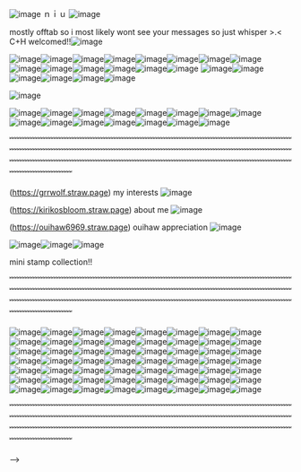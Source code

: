 ![image](https://pixels.crd.co/assets/images/gallery21/94808142.gif?v=99d3974e) ｎｉｕ ![image](https://pixels.crd.co/assets/images/gallery21/94808142.gif?v=99d3974e)


mostly offtab so i most likely wont see your messages so just whisper >.< C+H welcomed!!![image](https://pixels.crd.co/assets/images/gallery16/c5de9d4e.gif?v=99d3974e)


![image](https://blinkies.cafe/b/display/0072-lesbian.gif)![image](https://blinkies.cafe/b/display/0089-kiss.gif)![image](https://64.media.tumblr.com/3f126671da0cb851abbc5592b7a05a65/eec014ebcd1b2e6c-bc/s250x400/2dbd4835381c798d00fc0dfc95391ad93a37df98.gifv)![image](https://64.media.tumblr.com/5c79028710f796018dc947aada20e5c1/ad18e13d9f5c2e83-8e/s250x400/68daacbd8317424d6f4845df344a07c3d091c802.gifv)![image](https://64.media.tumblr.com/27cbdbc660751da401f9cef0beba1a78/ad18e13d9f5c2e83-43/s1280x1920/5da109fdc6d78cf2e9debad5709b1e8412ea105b.gifv)![image](https://64.media.tumblr.com/5e4c2ee7d35e4dd51c4be44f4b568d9f/ad18e13d9f5c2e83-a2/s250x400/16f5cf3bfdd5d2b0bc512d4300b294f34d8d90c9.gifv)![image](https://64.media.tumblr.com/13cbba64cf0206603fa7897499704b4f/ad18e13d9f5c2e83-73/s250x400/4f76057008134597e81b2f63aca1c41939422778.gifv)![image](https://64.media.tumblr.com/0d1fc7f6c91f5536b7196d92fd65e7a5/ad18e13d9f5c2e83-fc/s250x400/cd5f039379f0782d0860ea93ffceb849a96da02d.gifv)![image](https://64.media.tumblr.com/c97b13887e7b40bfe566e49c87b79a2b/ad18e13d9f5c2e83-f5/s250x400/1874f56413781c69dacc601701663d45dd8f01a2.gifv)![image](https://64.media.tumblr.com/21ffc223f90f38eab04981d01288ee9f/ad18e13d9f5c2e83-f2/s250x400/83133900892a7c37cf726e47a9d8dc7066ce4be8.gifv)![image](https://64.media.tumblr.com/3d229b32dfa263816309ad2bdbe48202/ad18e13d9f5c2e83-2d/s250x400/152e8927214ce731aa2e7557ec0bcc449e0416e2.gifv)![image](https://64.media.tumblr.com/ad929f3379d842044e76ec20e7b3566a/6e22b006efb011fd-d8/s250x400/266fa47f7bb71975ad86046e2f2d1def4ff68c1a.gifv)![image](https://64.media.tumblr.com/a0e9692970e548406025ffe78f1f5c37/eec014ebcd1b2e6c-14/s250x400/d07214999fcd2b14198e8d0d326547b23f8076ad.gifv)![image](https://images-wixmp-ed30a86b8c4ca887773594c2.wixmp.com/f/c3ef2508-134f-4f8a-ad4d-5d53cf1cabba/dh18y1c-e0299d42-03cc-47cb-ab45-de3da4897f45.gif?token=eyJ0eXAiOiJKV1QiLCJhbGciOiJIUzI1NiJ9.eyJzdWIiOiJ1cm46YXBwOjdlMGQxODg5ODIyNjQzNzNhNWYwZDQxNWVhMGQyNmUwIiwiaXNzIjoidXJuOmFwcDo3ZTBkMTg4OTgyMjY0MzczYTVmMGQ0MTVlYTBkMjZlMCIsIm9iaiI6W1t7InBhdGgiOiJcL2ZcL2MzZWYyNTA4LTEzNGYtNGY4YS1hZDRkLTVkNTNjZjFjYWJiYVwvZGgxOHkxYy1lMDI5OWQ0Mi0wM2NjLTQ3Y2ItYWI0NS1kZTNkYTQ4OTdmNDUuZ2lmIn1dXSwiYXVkIjpbInVybjpzZXJ2aWNlOmZpbGUuZG93bmxvYWQiXX0.U39sqW1oju2ALRlqF2_tH-etKUGk5VKnFi-R6GOr5p0)
![image](https://64.media.tumblr.com/8bd0291926b10acc3f25bbb50e65b7c9/a2291e39b1a69b97-5e/s250x400/c191eae982c4fded170277adc904d08d84f347a2.gifv)![image](https://64.media.tumblr.com/e65a9211d552deb8acc086345bb2c5e6/tumblr_ps0kz4S3201xlx2ufo1_250.gifv)![image](https://64.media.tumblr.com/98c217919143f70f0f41ad5dca9238f2/tumblr_ps0kz4S3201xlx2ufo2_250.gifv)![image](https://64.media.tumblr.com/a8978a1fb589ffb6600f735a89040b15/tumblr_ps0kz4S3201xlx2ufo3_250.gifv)![image](https://64.media.tumblr.com/8f40cb7257d0346e08463ac01bb6a29c/tumblr_ps0kz4S3201xlx2ufo4_250.gifv)![image](https://64.media.tumblr.com/87e818a1c574d7698565e377d1afa62d/tumblr_ps0kz4S3201xlx2ufo5_250.gifv)



![image](https://github.com/user-attachments/assets/00604f23-4065-48e5-ba49-691f2f97db60)








![image](https://64.media.tumblr.com/b63065fa93deb14fba79c05cd1628bbe/84d899395c540314-ed/s250x400/abb7a7691754ffef5d02150e1ac342fca4a619b5.gifv)![image](https://64.media.tumblr.com/253584d859446c9c9f51223f209a1c93/1e577af00f8d0a4f-34/s250x400/b3639236359e0410763e192467ac4b84d723182e.gifv)![image](https://64.media.tumblr.com/f9b2125362b298611585c840fa85e1d5/1e577af00f8d0a4f-95/s250x400/2880c44f00de5b9a59ded87b1094dececc2e9a40.gifv)![image](https://64.media.tumblr.com/35fe871bb55e9def953261492a19c9a0/1e577af00f8d0a4f-58/s250x400/9e7f9a855fae941dd2ff097f8874ba52a7b553ab.gifv)![image](https://64.media.tumblr.com/6fb45f9d8b7c6945790e72083c3b2331/c27762d2af1fb2b1-7d/s250x400/02d36d46d5b63ec738d36b24db1973eb6f78f663.gifv)![image](https://64.media.tumblr.com/fdff70b3ad96afcd6c9712644e38e7fb/c27762d2af1fb2b1-14/s250x400/4601845888a349596656ccaf4a6e9f150f970b9c.gifv)![image](https://64.media.tumblr.com/2e684391bd67b7bf45387b502a934b40/3b8ee7baf4aa57d0-6e/s250x400/3065529dff1fd1257d76edc3b33610e2a5c3b9c4.gifv)![image](https://64.media.tumblr.com/2e3f1e7fe812bafa69f17c87b911ef5e/3b8ee7baf4aa57d0-12/s250x400/cdce440e383d123a896bb0188d6699535f8ad753.gifv)![image](https://64.media.tumblr.com/8bd0291926b10acc3f25bbb50e65b7c9/a2291e39b1a69b97-5e/s250x400/c191eae982c4fded170277adc904d08d84f347a2.gifv)![image](https://64.media.tumblr.com/09bbbe7893efdb191d9b185f76d6f625/a3b0db1ca1bc63ae-dc/s250x400/9b1b8a107785e6da8faa8ac35d90a9f76dd5078d.gifv)![image](https://64.media.tumblr.com/17b48011b0be94913da632ad29351429/17071f0ade9c6cc2-a7/s250x400/073e11fc51c96d5a635f17bcb8f4eb7cdda6b950.gifv)![image](https://64.media.tumblr.com/046bcd1e59e96ec7b780824177e37a32/17071f0ade9c6cc2-45/s250x400/8a929ab23203a0bd1e699837612d153ee2ce0fb5.gifv)![image](https://64.media.tumblr.com/f85e665c8645bacd52b5e11d8fd75cd5/17071f0ade9c6cc2-57/s250x400/aa9cfcb8250d10b991c0bcac0325c25ea7d876f9.gifv)![image](https://64.media.tumblr.com/e7848fa4c7381b6356fefa7efb359e6f/17071f0ade9c6cc2-12/s250x400/8de87760f12b9cedda6ec465637b1292aeb97937.gifv)![image](https://64.media.tumblr.com/6f4975d816542ff797fe0c5007cc5771/7a4912b63143cd44-ac/s250x400/33504431319ade8410660e2f41a33b36849e16de.gifv)


﹌﹌﹌﹌﹌﹌﹌﹌﹌﹌﹌﹌﹌﹌﹌﹌﹌﹌﹌﹌﹌﹌﹌﹌﹌﹌﹌﹌﹌﹌﹌﹌﹌﹌﹌﹌﹌﹌﹌﹌﹌﹌﹌﹌﹌﹌﹌﹌﹌﹌﹌﹌﹌﹌﹌﹌﹌﹌﹌﹌﹌﹌﹌﹌﹌﹌﹌﹌﹌﹌﹌﹌﹌﹌﹌﹌﹌﹌﹌﹌﹌﹌﹌﹌﹌﹌﹌﹌﹌﹌﹌﹌﹌﹌﹌﹌﹌﹌﹌﹌﹌﹌﹌﹌﹌﹌﹌﹌﹌﹌﹌﹌﹌﹌﹌﹌



  
  
  
  (https://grrwolf.straw.page) my interests ![image](https://supplies.ju.mp/assets/images/tiny1/222cdbb1_original.gif?v=1c1ba870)

  (https://kirikosbloom.straw.page) about me ![image](https://supplies.ju.mp/assets/images/tiny1/7405bc54_original.gif?v=1c1ba870)

  (https://ouihaw6969.straw.page) ouihaw appreciation ![image](https://supplies.ju.mp/assets/images/gallery05/8ceedc8d.gif?v=1c1ba870)



































![image](https://media.tenor.com/qOQg-9-s1V4AAAAm/heart-nice.webp)![image](https://media.tenor.com/qOQg-9-s1V4AAAAm/heart-nice.webp)![image](https://media.tenor.com/qOQg-9-s1V4AAAAm/heart-nice.webp)

















mini stamp collection!!

﹌﹌﹌﹌﹌﹌﹌﹌﹌﹌﹌﹌﹌﹌﹌﹌﹌﹌﹌﹌﹌﹌﹌﹌﹌﹌﹌﹌﹌﹌﹌﹌﹌﹌﹌﹌﹌﹌﹌﹌﹌﹌﹌﹌﹌﹌﹌﹌﹌﹌﹌﹌﹌﹌﹌﹌﹌﹌﹌﹌﹌﹌﹌﹌﹌﹌﹌﹌﹌﹌﹌﹌﹌﹌﹌﹌﹌﹌﹌﹌﹌﹌﹌﹌﹌﹌﹌﹌﹌﹌﹌﹌﹌﹌﹌﹌﹌﹌﹌﹌﹌﹌﹌﹌﹌﹌﹌﹌﹌﹌﹌﹌﹌﹌﹌﹌



![image](https://external-media.spacehey.net/media/sQyzq_CrJFw_ME6S822Q4C4HegLlvs2ic8evX7Qs71t0=/https://64.media.tumblr.com/ea0d38b5644f3dbdfc869dde4aa56593/ea93d199c7022bf2-c2/s100x200/09360185f508affcc4a43d10e19377792af48603.gifv)![image](https://supplies.ju.mp/assets/images/gallery02/5a092986.png?v=1c1ba870)![image](https://supplies.ju.mp/assets/images/gallery02/78fd3a6f.gif?v=1c1ba870)![image](https://supplies.ju.mp/assets/images/gallery01/0383b620.png?v=1c1ba870)![image](https://64.media.tumblr.com/d31cf31dab8250c9a26632e5286cf910/tumblr_pbk59sXVCP1xz2nuuo3_100.gifv)![image](https://external-media.spacehey.net/media/sKpqI7pmrWHMdOh4y2jM1fJWaGSct1RCiJ5e-KUW2cqM=/https://images-wixmp-ed30a86b8c4ca887773594c2.wixmp.com/f/6d16e287-029d-437f-b180-2f3c8b9208bd/d7o03x3-120c2c78-a563-4ea6-a50d-005066ff6883.png?token=eyJ0eXAiOiJKV1QiLCJhbGciOiJIUzI1NiJ9.eyJzdWIiOiJ1cm46YXBwOjdlMGQxODg5ODIyNjQzNzNhNWYwZDQxNWVhMGQyNmUwIiwiaXNzIjoidXJuOmFwcDo3ZTBkMTg4OTgyMjY0MzczYTVmMGQ0MTVlYTBkMjZlMCIsIm9iaiI6W1t7InBhdGgiOiJcL2ZcLzZkMTZlMjg3LTAyOWQtNDM3Zi1iMTgwLTJmM2M4YjkyMDhiZFwvZDdvMDN4My0xMjBjMmM3OC1hNTYzLTRlYTYtYTUwZC0wMDUwNjZmZjY4ODMucG5nIn1dXSwiYXVkIjpbInVybjpzZXJ2aWNlOmZpbGUuZG93bmxvYWQiXX0.etE048KPOG-qejgLBCMDwvsec82GRMImWqgNoXfKY90)![image](https://external-media.spacehey.net/media/sonGiubt6QMYvg4IWu6jYBBG4QpLEWp_m_WkUlMFXumE=/https://pixelbank.neocities.org/stamp/pokemon/d17wtch.gif)![image](https://external-media.spacehey.net/media/seR5De1akNdEOavHWdBmPY2UbsYEmWAE9lLADZHH6Qy4=/https://images-wixmp-ed30a86b8c4ca887773594c2.wixmp.com/f/1084bb8a-5bcf-4e84-a49b-b7ace6933a1a/dbo4q9y-7af5a63e-f2f0-4c93-ab96-fc68477f6299.gif?token=eyJ0eXAiOiJKV1QiLCJhbGciOiJIUzI1NiJ9.eyJzdWIiOiJ1cm46YXBwOjdlMGQxODg5ODIyNjQzNzNhNWYwZDQxNWVhMGQyNmUwIiwiaXNzIjoidXJuOmFwcDo3ZTBkMTg4OTgyMjY0MzczYTVmMGQ0MTVlYTBkMjZlMCIsIm9iaiI6W1t7InBhdGgiOiJcL2ZcLzEwODRiYjhhLTViY2YtNGU4NC1hNDliLWI3YWNlNjkzM2ExYVwvZGJvNHE5eS03YWY1YTYzZS1mMmYwLTRjOTMtYWI5Ni1mYzY4NDc3ZjYyOTkuZ2lmIn1dXSwiYXVkIjpbInVybjpzZXJ2aWNlOmZpbGUuZG93bmxvYWQiXX0._KTfzgHqZFmp0Bhv_sbr2KwhuEhG0tqLp-0fljXVazQ)![image](https://external-media.spacehey.net/media/sKcV-CD1D-GD6BdTQL6fvG9WpIG4mAZyTdEPVJnhoESU=/https://images-wixmp-ed30a86b8c4ca887773594c2.wixmp.com/f/97399e7e-00df-4e07-9acc-18f36349b556/d9b2olq-77cda0e7-da92-423a-82c1-5f507358841f.gif?token=eyJ0eXAiOiJKV1QiLCJhbGciOiJIUzI1NiJ9.eyJzdWIiOiJ1cm46YXBwOjdlMGQxODg5ODIyNjQzNzNhNWYwZDQxNWVhMGQyNmUwIiwiaXNzIjoidXJuOmFwcDo3ZTBkMTg4OTgyMjY0MzczYTVmMGQ0MTVlYTBkMjZlMCIsIm9iaiI6W1t7InBhdGgiOiJcL2ZcLzk3Mzk5ZTdlLTAwZGYtNGUwNy05YWNjLTE4ZjM2MzQ5YjU1NlwvZDliMm9scS03N2NkYTBlNy1kYTkyLTQyM2EtODJjMS01ZjUwNzM1ODg0MWYuZ2lmIn1dXSwiYXVkIjpbInVybjpzZXJ2aWNlOmZpbGUuZG93bmxvYWQiXX0.6-rlIBhRquKfqw6aFjF1jiORrxUHmue1T53uxuxTMgU)![image](https://external-media.spacehey.net/media/sqWbip4GadPltEWVKCWQ5ARwwThk2efo8wPx1X4XA7tA=/https://64.media.tumblr.com/d1df69f7a911b820323712f0babf6289/44d192091f8bf836-81/s250x250_c1/84afca83b1fdc0781da7370defe399112e53dbdf.gif)![image](https://external-media.spacehey.net/media/sBS70bOmNM8bK4OjUlTmnSQ2YvsJ7NTJ7pcgfNgyHyE0=/https://64.media.tumblr.com/51b8cb402388287c5af0a7f7a4596af2/8c8b7458a8ac4cbf-63/s250x250_c1/f48c40efcff4305a627647b134e067ed79400e10.gifv)![image](https://external-media.spacehey.net/media/s1PrXMYCOO08hibDBSbXKIWlz6a9N7bhAHMQR2a3xjDc=/https://images-wixmp-ed30a86b8c4ca887773594c2.wixmp.com/f/824a4301-c5fb-4227-ad9a-293e5bf2125e/dd2ysad-46b08b16-7800-4285-8bf6-4097a41afc3d.png?token=eyJ0eXAiOiJKV1QiLCJhbGciOiJIUzI1NiJ9.eyJzdWIiOiJ1cm46YXBwOjdlMGQxODg5ODIyNjQzNzNhNWYwZDQxNWVhMGQyNmUwIiwiaXNzIjoidXJuOmFwcDo3ZTBkMTg4OTgyMjY0MzczYTVmMGQ0MTVlYTBkMjZlMCIsIm9iaiI6W1t7InBhdGgiOiJcL2ZcLzgyNGE0MzAxLWM1ZmItNDIyNy1hZDlhLTI5M2U1YmYyMTI1ZVwvZGQyeXNhZC00NmIwOGIxNi03ODAwLTQyODUtOGJmNi00MDk3YTQxYWZjM2QucG5nIn1dXSwiYXVkIjpbInVybjpzZXJ2aWNlOmZpbGUuZG93bmxvYWQiXX0.xtC6TmknpyDK0tHzq4P3PDgriUJAvFnRiVTX_hyhpj4)![image](https://external-media.spacehey.net/media/sDEd8VAt5_tdnNaIbOYAydl6IjeU-gIt2MZvlhjZOqPo=/https://i.ibb.co/N1wptxv/IMG-6495.png)![image](https://external-media.spacehey.net/media/smCmC38-kcMoIquc1HVncDI19yfWjprmOot18P4E3j44=/https://images-wixmp-ed30a86b8c4ca887773594c2.wixmp.com/f/f0ac49f8-fde9-4746-a5c3-6aa963e323c6/d5s0cuf-8bf790c4-8e6d-4892-9d4c-be0444b47014.png?token=eyJ0eXAiOiJKV1QiLCJhbGciOiJIUzI1NiJ9.eyJzdWIiOiJ1cm46YXBwOjdlMGQxODg5ODIyNjQzNzNhNWYwZDQxNWVhMGQyNmUwIiwiaXNzIjoidXJuOmFwcDo3ZTBkMTg4OTgyMjY0MzczYTVmMGQ0MTVlYTBkMjZlMCIsIm9iaiI6W1t7InBhdGgiOiJcL2ZcL2YwYWM0OWY4LWZkZTktNDc0Ni1hNWMzLTZhYTk2M2UzMjNjNlwvZDVzMGN1Zi04YmY3OTBjNC04ZTZkLTQ4OTItOWQ0Yy1iZTA0NDRiNDcwMTQucG5nIn1dXSwiYXVkIjpbInVybjpzZXJ2aWNlOmZpbGUuZG93bmxvYWQiXX0.dRb78fF0m2a-Gc9C9xiIat5ilU2rcFlWl4GKJJrjVaQ)![image](https://external-media.spacehey.net/media/sZklcOzq-WctIGdoDBMftPmcBQKU0IUgxccEd1JNdMD0=/https://images-wixmp-ed30a86b8c4ca887773594c2.wixmp.com/f/fca07768-d48b-4469-a3e5-93092347df0a/d51glq0-b7f8be79-3580-4ce4-97bb-15294ec5b7c6.png?token=eyJ0eXAiOiJKV1QiLCJhbGciOiJIUzI1NiJ9.eyJzdWIiOiJ1cm46YXBwOjdlMGQxODg5ODIyNjQzNzNhNWYwZDQxNWVhMGQyNmUwIiwiaXNzIjoidXJuOmFwcDo3ZTBkMTg4OTgyMjY0MzczYTVmMGQ0MTVlYTBkMjZlMCIsIm9iaiI6W1t7InBhdGgiOiJcL2ZcL2ZjYTA3NzY4LWQ0OGItNDQ2OS1hM2U1LTkzMDkyMzQ3ZGYwYVwvZDUxZ2xxMC1iN2Y4YmU3OS0zNTgwLTRjZTQtOTdiYi0xNTI5NGVjNWI3YzYucG5nIn1dXSwiYXVkIjpbInVybjpzZXJ2aWNlOmZpbGUuZG93bmxvYWQiXX0.BHmRzplkpl51KKK_rT5tevpdgTJlClUrUCtehO2I2PQ)![image](https://external-media.spacehey.net/media/s0eELev8skJiQCsBGau6xkOh-vM1ofjPZHryP_NIwe6c=/https://files.catbox.moe/cuxyjf.gif)![image](https://external-media.spacehey.net/media/s6tNcuSNyRLtfmI_IV7F6FfwNxcOmp5FVRR0Uc7j74BE=/https://images-wixmp-ed30a86b8c4ca887773594c2.wixmp.com/f/680c1ddc-e938-4124-9023-574a90d674b4/di3kme9-635bd5f7-9fc7-44ad-a6dd-a00251863307.gif?token=eyJ0eXAiOiJKV1QiLCJhbGciOiJIUzI1NiJ9.eyJzdWIiOiJ1cm46YXBwOjdlMGQxODg5ODIyNjQzNzNhNWYwZDQxNWVhMGQyNmUwIiwiaXNzIjoidXJuOmFwcDo3ZTBkMTg4OTgyMjY0MzczYTVmMGQ0MTVlYTBkMjZlMCIsIm9iaiI6W1t7InBhdGgiOiJcL2ZcLzY4MGMxZGRjLWU5MzgtNDEyNC05MDIzLTU3NGE5MGQ2NzRiNFwvZGkza21lOS02MzViZDVmNy05ZmM3LTQ0YWQtYTZkZC1hMDAyNTE4NjMzMDcuZ2lmIn1dXSwiYXVkIjpbInVybjpzZXJ2aWNlOmZpbGUuZG93bmxvYWQiXX0.xB45xfJ14RJarGVzY2H_0SJ1bu2OZoE2yPpaRxeupM4)![image](https://external-media.spacehey.net/media/sHihbODzxDH9yt47hj3q9phgC0d-Dy0fLaxtrOIJjcUU=/https://images-wixmp-ed30a86b8c4ca887773594c2.wixmp.com/f/6410cb13-d07a-462c-82b5-e9382f96c743/djif9cj-4b7b27fe-932f-49ad-9328-d5ef3c948b35.gif?token=eyJ0eXAiOiJKV1QiLCJhbGciOiJIUzI1NiJ9.eyJzdWIiOiJ1cm46YXBwOjdlMGQxODg5ODIyNjQzNzNhNWYwZDQxNWVhMGQyNmUwIiwiaXNzIjoidXJuOmFwcDo3ZTBkMTg4OTgyMjY0MzczYTVmMGQ0MTVlYTBkMjZlMCIsIm9iaiI6W1t7InBhdGgiOiJcL2ZcLzY0MTBjYjEzLWQwN2EtNDYyYy04MmI1LWU5MzgyZjk2Yzc0M1wvZGppZjljai00YjdiMjdmZS05MzJmLTQ5YWQtOTMyOC1kNWVmM2M5NDhiMzUuZ2lmIn1dXSwiYXVkIjpbInVybjpzZXJ2aWNlOmZpbGUuZG93bmxvYWQiXX0.WlWnBOFgI0JBJwhyVXraGb_vBzKcXjmLCzw7RJOGyPE)![image](https://supplies.ju.mp/assets/images/gallery01/a2e9a87a.png?v=1c1ba870)![image](https://supplies.ju.mp/assets/images/gallery01/a4f76354.gif?v=1c1ba870)![image](https://supplies.ju.mp/assets/images/gallery02/c7b4aa44.png?v=1c1ba870)![image](https://supplies.ju.mp/assets/images/gallery09/db67c9b1.png?v=1c1ba870)![image](https://external-media.spacehey.net/media/siEAUC2_9uatkI2xyc-0O5KBlXcPaqs0aRD4ClQ-L7pk=/https://i.ibb.co/VQ41Qfs/DD3-B9093-A86-F-4340-9-BA9-9-F254-B4-A4-ACC.gif)![image](https://external-media.spacehey.net/media/sByqHelS4MCAu7fb4y9Dt7BYo8YJ1kRv-57J3s5pmFa0=/https://gligar.neocities.org/jolyne.png)![image](https://external-media.spacehey.net/media/s6JizARbaOs4vuHgr8Ei1xDBGGeQYjw6O4iPcWI_v9TM=/https://64.media.tumblr.com/196bdd5d2d761678f6b9afca4f996090/c84e08e5d927854e-2d/s100x200/8dda6ecb2d68cb27a7d3565d84c97ee64fbfcfa4.png)![image](https://external-media.spacehey.net/media/sXsdauF6XsOFOeocHcz31MVXMo_jr4ixFrmBc3uCAOMg=/https://images-wixmp-ed30a86b8c4ca887773594c2.wixmp.com/f/4ca61aea-f7b7-471c-a92c-2beda03c80e1/dggu6s6-8965948a-53f8-4248-a5be-a8f956b800e5.gif?token=eyJ0eXAiOiJKV1QiLCJhbGciOiJIUzI1NiJ9.eyJzdWIiOiJ1cm46YXBwOjdlMGQxODg5ODIyNjQzNzNhNWYwZDQxNWVhMGQyNmUwIiwiaXNzIjoidXJuOmFwcDo3ZTBkMTg4OTgyMjY0MzczYTVmMGQ0MTVlYTBkMjZlMCIsIm9iaiI6W1t7InBhdGgiOiJcL2ZcLzRjYTYxYWVhLWY3YjctNDcxYy1hOTJjLTJiZWRhMDNjODBlMVwvZGdndTZzNi04OTY1OTQ4YS01M2Y4LTQyNDgtYTViZS1hOGY5NTZiODAwZTUuZ2lmIn1dXSwiYXVkIjpbInVybjpzZXJ2aWNlOmZpbGUuZG93bmxvYWQiXX0.4ti9EsYh9VclVQCfSSOZ36rbU1eIVzoYIOhDzopsk_g)![image](https://external-media.spacehey.net/media/sNfW7qV25gKtqT_fnE1egpOxwxcNbYXx-wZA38j9wot4=/https://batlike.neocities.org/pages/cscontent/stampsimages/spink/mh.png)![image](https://heroin-bob.github.io/SpaceHeyLayoutEditor/images/stamps/STAMP%20(1028).gif)![image](https://heroin-bob.github.io/SpaceHeyLayoutEditor/images/stamps/STAMP%20(2994).png)![image](https://heroin-bob.github.io/SpaceHeyLayoutEditor/images/stamps/STAMP%20(377).gif)![image](https://heroin-bob.github.io/SpaceHeyLayoutEditor/images/stamps/STAMP%20(4152).png)![image](https://heroin-bob.github.io/SpaceHeyLayoutEditor/images/stamps/STAMP%20(1073).gif)![image](https://heroin-bob.github.io/SpaceHeyLayoutEditor/images/stamps/STAMP%20(1016).png)![image](https://heroin-bob.github.io/SpaceHeyLayoutEditor/images/stamps/STAMP%20(1037).gif)![image](https://heroin-bob.github.io/SpaceHeyLayoutEditor/images/stamps/STAMP%20(1140).png)![image](https://heroin-bob.github.io/SpaceHeyLayoutEditor/images/stamps/STAMP%20(1026).gif)![image](https://heroin-bob.github.io/SpaceHeyLayoutEditor/images/stamps/STAMP%20(1241).gif)![image](https://heroin-bob.github.io/SpaceHeyLayoutEditor/images/stamps/STAMP%20(144).gif)![image](https://heroin-bob.github.io/SpaceHeyLayoutEditor/images/stamps/STAMP%20(1555).png)![image](https://heroin-bob.github.io/SpaceHeyLayoutEditor/images/stamps/STAMP%20(6396).png)![image](https://heroin-bob.github.io/SpaceHeyLayoutEditor/images/stamps/STAMP%20(733).png)![image](https://heroin-bob.github.io/SpaceHeyLayoutEditor/images/stamps/STAMP%20(1075).png)![image](https://heroin-bob.github.io/SpaceHeyLayoutEditor/images/stamps/STAMP%20(1182).png)![image](https://external-media.spacehey.net/media/sIhZF5F57vwT1QdBEcmE1-1rY8bBtROuAwHBToSPLflE=/https://i.ibb.co/StjshB8/oh-mygod.gif)![image](https://external-media.spacehey.net/media/sGfL6Qu-b5r0G4g5wRd7zTShEySQXNhrah-Y_UlwF3Yg=/https://images-wixmp-ed30a86b8c4ca887773594c2.wixmp.com/f/751ee0b2-0b22-4dd4-b6f4-3b055b2f1b08/d9f54x8-cf9fe9d1-da77-433a-acee-720a9656bc9b.gif?token=eyJ0eXAiOiJKV1QiLCJhbGciOiJIUzI1NiJ9.eyJzdWIiOiJ1cm46YXBwOjdlMGQxODg5ODIyNjQzNzNhNWYwZDQxNWVhMGQyNmUwIiwiaXNzIjoidXJuOmFwcDo3ZTBkMTg4OTgyMjY0MzczYTVmMGQ0MTVlYTBkMjZlMCIsIm9iaiI6W1t7InBhdGgiOiJcL2ZcLzc1MWVlMGIyLTBiMjItNGRkNC1iNmY0LTNiMDU1YjJmMWIwOFwvZDlmNTR4OC1jZjlmZTlkMS1kYTc3LTQzM2EtYWNlZS03MjBhOTY1NmJjOWIuZ2lmIn1dXSwiYXVkIjpbInVybjpzZXJ2aWNlOmZpbGUuZG93bmxvYWQiXX0.5ak0MqDh5ktU8sxLnVB5tHlLBlAoWeh8dRYpO95C2TE)![image](https://external-media.spacehey.net/media/sQl9IXLT3sETkK3uxBdVWddmLjd69kvJx982e-yxuX7I=/https://64.media.tumblr.com/6a31225a87adae5e9eb987b8f899ffa0/tumblr_prvpailIyn1xzybrpo1_100.png)![image](https://external-media.spacehey.net/media/sjKPNTzGtFDzzCjLWS3Zx7KDiGogpN01ZJGh1Hwcn9cI=/https://64.media.tumblr.com/28f41a5f76280f4d7080f770c82d1ba3/tumblr_prvpailIyn1xzybrpo8_100.png)![image](https://external-media.spacehey.net/media/sZ6-pjYgO1qVoctuFSpddveyhqyeUZ3LcTxemrKgnYNg=/https://i.postimg.cc/NFwJMxhf/4bfb37a7fff97907aef176af2ece1c548db2b87b.png)![image](https://external-media.spacehey.net/media/s9dtbQ-d2EHYBrZnDS3IOM50MiJjpX7Fzh2AvSMz6jgk=/https://images-wixmp-ed30a86b8c4ca887773594c2.wixmp.com/f/1f7c18b7-2395-4988-9e87-97dd29cb193e/dgfgbby-3ea149ce-a8ca-4f68-b3d4-1c2ecf9f97a1.gif?token=eyJ0eXAiOiJKV1QiLCJhbGciOiJIUzI1NiJ9.eyJzdWIiOiJ1cm46YXBwOjdlMGQxODg5ODIyNjQzNzNhNWYwZDQxNWVhMGQyNmUwIiwiaXNzIjoidXJuOmFwcDo3ZTBkMTg4OTgyMjY0MzczYTVmMGQ0MTVlYTBkMjZlMCIsIm9iaiI6W1t7InBhdGgiOiJcL2ZcLzFmN2MxOGI3LTIzOTUtNDk4OC05ZTg3LTk3ZGQyOWNiMTkzZVwvZGdmZ2JieS0zZWExNDljZS1hOGNhLTRmNjgtYjNkNC0xYzJlY2Y5Zjk3YTEuZ2lmIn1dXSwiYXVkIjpbInVybjpzZXJ2aWNlOmZpbGUuZG93bmxvYWQiXX0.QnVoyIace2dGqv1td4SFUh2zwFec90-aWvno7b9xl8M)![image](https://external-media.spacehey.net/media/sqwvWHPTsfw82sMkQl9ZM-fzj3DiAnfuUUTmh8BehfGs=/https://gligar.neocities.org/gon.png)![image](https://external-media.spacehey.net/media/s6SQqZar54DCZ-Q1DCa0ZzaLZZG6KaEqIVuUo6FdAb6A=/https://gligar.neocities.org/killu.png)![image](https://external-media.spacehey.net/media/s3vl9CoxTP7sVzh3mH30eTikSCEC7gF4d3a1VyRVNqgA=/https://gligar.neocities.org/creature.png)![image](https://external-media.spacehey.net/media/s4iYPg3XCMJ6oBd5urf59dKY6v2DYGWhKAH_wz9QDang=/https://files.catbox.moe/wob6sr.gif)![image](https://supplies.ju.mp/assets/images/gallery02/5fbf37db.gif?v=1c1ba870)![image](https://external-media.spacehey.net/media/sJRZU87v675AXucBkI1Z5a_9ME9Axt0N8mwyarYbPt1s=/https://kopawz.neocities.org/stamphoard/stamps2/clubpenguindance.gif)![image](https://external-media.spacehey.net/media/suMCBrs_RTnDk0nm8nJF3ZC_XQKeOMLv9ZrCqZfYlf0Y=/https://pixelbank.neocities.org/stamp/silly/9b14c4e9.png)









﹌﹌﹌﹌﹌﹌﹌﹌﹌﹌﹌﹌﹌﹌﹌﹌﹌﹌﹌﹌﹌﹌﹌﹌﹌﹌﹌﹌﹌﹌﹌﹌﹌﹌﹌﹌﹌﹌﹌﹌﹌﹌﹌﹌﹌﹌﹌﹌﹌﹌﹌﹌﹌﹌﹌﹌﹌﹌﹌﹌﹌﹌﹌﹌﹌﹌﹌﹌﹌﹌﹌﹌﹌﹌﹌﹌﹌﹌﹌﹌﹌﹌﹌﹌﹌﹌﹌﹌﹌﹌﹌﹌﹌﹌﹌﹌﹌﹌﹌﹌﹌﹌﹌﹌﹌﹌﹌﹌﹌﹌﹌﹌﹌﹌﹌﹌
               







-->
